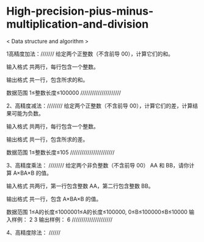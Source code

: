 # High-precision-pius-minus-multiplication-and-division

< Data structure and algorithm >

1高精度加法：///////
给定两个正整数（不含前导 00），计算它们的和。

输入格式
共两行，每行包含一个整数。

输出格式
共一行，包含所求的和。

数据范围
1≤整数长度≤100000
/////////////////////

2、高精度减法：////////
给定两个正整数（不含前导 00），计算它们的差，计算结果可能为负数。

输入格式
共两行，每行包含一个整数。

输出格式
共一行，包含所求的差。

数据范围
1≤整数长度≤105
///////////////////////

3、高精度乘法： ////////
给定两个非负整数（不含前导 00） AA 和 BB，请你计算 A×BA×B 的值。

输入格式
共两行，第一行包含整数 AA，第二行包含整数 BB。

输出格式
共一行，包含 A×BA×B 的值。

数据范围
1≤A的长度≤1000001≤A的长度≤100000,
0≤B≤100000≤B≤10000
输入样例：
2
3
输出样例：
6
/////////////////////

4、高精度除法： //////

